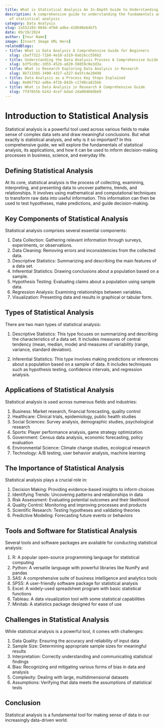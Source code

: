 ```yaml
---
title: What is Statistical Analysis An In-Depth Guide to Understanding Data
description: A comprehensive guide to understanding the fundamentals and applications
  of statistical analysis
category: Data Analysis
slug: 2a552103-084b-4fb0-adba-418b90eb4bf5
date: 09/19/2024
author: [Your Name]
image: [Insert Image URL Here]
relatedBlogs:
- title: What is Data Analysis A Comprehensive Guide for Beginners
  slug: cbaf7322-71b0-4e10-a319-0ab16cc556b2
- title: Understanding the Data Analysis Process A Comprehensive Guide
  slug: b3f5cdbc-3d55-452b-a820-50859c0e3d3a
- title: What is Research Exploring Data Analysis in Research
  slug: 8b713385-3490-4327-a327-6e5fc4e20498
- title: Data Analysis as a Process Key Steps Explained
  slug: 0e0677b2-ad6e-4f2b-842b-c2748ca815bb
- title: What is Data Analysis in Research A Comprehensive Guide
  slug: 7f47655b-b242-4cef-bdad-2da00460db69
---
```


# Introduction to Statistical Analysis

Statistical analysis is a powerful tool used across various fields to make sense of complex data sets and draw meaningful conclusions. But what exactly is statistical analysis, and why is it so important? In this comprehensive guide, we will explore the fundamentals of statistical analysis, its applications, and how it can be used to inform decision-making processes in business, science, and everyday life.

## Defining Statistical Analysis

At its core, statistical analysis is the process of collecting, examining, interpreting, and presenting data to uncover patterns, trends, and relationships. It involves using mathematical and computational techniques to transform raw data into useful information. This information can then be used to test hypotheses, make predictions, and guide decision-making.

## Key Components of Statistical Analysis

Statistical analysis comprises several essential components:

1. Data Collection: Gathering relevant information through surveys, experiments, or observations.
2. Data Cleaning: Removing errors and inconsistencies from the collected data.
3. Descriptive Statistics: Summarizing and describing the main features of a data set.
4. Inferential Statistics: Drawing conclusions about a population based on a sample.
5. Hypothesis Testing: Evaluating claims about a population using sample data.
6. Regression Analysis: Examining relationships between variables.
7. Visualization: Presenting data and results in graphical or tabular form.

## Types of Statistical Analysis

There are two main types of statistical analysis:

1. Descriptive Statistics: This type focuses on summarizing and describing the characteristics of a data set. It includes measures of central tendency (mean, median, mode) and measures of variability (range, variance, standard deviation).

2. Inferential Statistics: This type involves making predictions or inferences about a population based on a sample of data. It includes techniques such as hypothesis testing, confidence intervals, and regression analysis.

## Applications of Statistical Analysis

Statistical analysis is used across numerous fields and industries:

1. Business: Market research, financial forecasting, quality control
2. Healthcare: Clinical trials, epidemiology, public health studies
3. Social Sciences: Survey analysis, demographic studies, psychological research
4. Sports: Player performance analysis, game strategy optimization
5. Government: Census data analysis, economic forecasting, policy evaluation
6. Environmental Science: Climate change studies, ecological research
7. Technology: A/B testing, user behavior analysis, machine learning

## The Importance of Statistical Analysis

Statistical analysis plays a crucial role in:

1. Decision Making: Providing evidence-based insights to inform choices
2. Identifying Trends: Uncovering patterns and relationships in data
3. Risk Assessment: Evaluating potential outcomes and their likelihood
4. Quality Control: Monitoring and improving processes and products
5. Scientific Research: Testing hypotheses and validating theories
6. Predictive Modeling: Forecasting future events or behaviors

## Tools and Software for Statistical Analysis

Several tools and software packages are available for conducting statistical analysis:

1. R: A popular open-source programming language for statistical computing
2. Python: A versatile language with powerful libraries like NumPy and pandas
3. SAS: A comprehensive suite of business intelligence and analytics tools
4. SPSS: A user-friendly software package for statistical analysis
5. Excel: A widely-used spreadsheet program with basic statistical functions
6. Tableau: A data visualization tool with some statistical capabilities
7. Minitab: A statistics package designed for ease of use

## Challenges in Statistical Analysis

While statistical analysis is a powerful tool, it comes with challenges:

1. Data Quality: Ensuring the accuracy and reliability of input data
2. Sample Size: Determining appropriate sample sizes for meaningful results
3. Interpretation: Correctly understanding and communicating statistical findings
4. Bias: Recognizing and mitigating various forms of bias in data and analysis
5. Complexity: Dealing with large, multidimensional datasets
6. Assumptions: Verifying that data meets the assumptions of statistical tests

## Conclusion

Statistical analysis is a fundamental tool for making sense of data in our increasingly data-driven world.